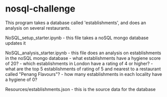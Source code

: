 # nosql-challenge
This program takes a database called 'establishments', and does an analysis on several restaurants.

NoSQL_setup_starter.ipynb
    - this file takes a noSQL mongo database updates it

NoSQL_analysis_starter.ipynb
    - this file does an analysis on establishments in the noSQL mongo database
        - what establishments have a hygiene score of 20?
        - which establishments in London have a rating of 4 or higher?
        - what are the top 5 establishments of rating of 5 and nearest to a restaurant called "Penang Flavours"?
        - how many establishments in each locality have a hygiene of 0?

Resources/establishments.json
    - this is the source data for the database